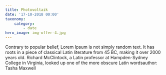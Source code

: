 ```yaml
---
title: Photovoltaik
date: '17-10-2018 00:00'
taxonomy:
    category:
        - date
hero_image: img-offer-4.jpg
---
```


Contrary to popular belief, Lorem Ipsum is not simply random text. It has roots in a piece of classical Latin literature from 45 BC, making it over 2000 years old. Richard McClintock, a Latin professor at Hampden-Sydney College in Virginia, looked up one of the more obscure Latin wordsauthor: Tasha Maxwell

